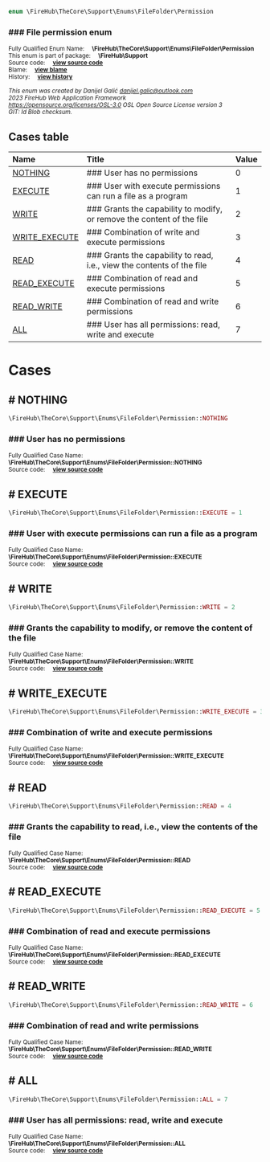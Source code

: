 
```php
enum \FireHub\TheCore\Support\Enums\FileFolder\Permission
```

### ### File permission enum
<sub>Fully Qualified Enum Name:  **\FireHub\TheCore\Support\Enums\FileFolder\Permission**</sub><br>
<sub>This enum is part of package:  **\FireHub\Support**</sub><br>
<sub>Source code:  **[view source code](https://github.com/The-FireHub-Project/Core/blob/v1.0/src/support/enums/filefolder/firehub.Permission.php#L23)**</sub><br>
<sub>Blame:  **[view blame](https://github.com/The-FireHub-Project/Core/blame/v1.0/src/support/enums/filefolder/firehub.Permission.php)**</sub><br>
<sub>History:  **[view history](https://github.com/The-FireHub-Project/Core/commits/v1.0/src/support/enums/filefolder/firehub.Permission.php)**</sub><br>

<sub>_This enum was created by Danijel Galić <danijel.galic@outlook.com>_</sub><br>
<sub>_2023 FireHub Web Application Framework_</sub><br>
<sub>_<https://opensource.org/licenses/OSL-3.0> OSL Open Source License version 3_</sub><br>
<sub>_GIT: $Id$ Blob checksum._</sub><br>



## Cases table

| Name  | Title | Value |
| :---  | :---  | :---  |
|<a href="#nothing">NOTHING</a>|### User has no permissions|0|
|<a href="#execute">EXECUTE</a>|### User with execute permissions can run a file as a program|1|
|<a href="#write">WRITE</a>|### Grants the capability to modify, or remove the content of the file|2|
|<a href="#write_execute">WRITE_EXECUTE</a>|### Combination of write and execute permissions|3|
|<a href="#read">READ</a>|### Grants the capability to read, i.e., view the contents of the file|4|
|<a href="#read_execute">READ_EXECUTE</a>|### Combination of read and execute permissions|5|
|<a href="#read_write">READ_WRITE</a>|### Combination of read and write permissions|6|
|<a href="#all">ALL</a>|### User has all permissions: read, write and execute|7|


# Cases


<h2><a name="nothing"># NOTHING</a></h2>

```php
\FireHub\TheCore\Support\Enums\FileFolder\Permission::NOTHING
```

### ### User has no permissions
<sub>Fully Qualified Case Name:  **\FireHub\TheCore\Support\Enums\FileFolder\Permission::NOTHING**</sub><br>
<sub>Source code:  **[view source code](https://github.com/The-FireHub-Project/Core/blob/v1.0/src/support/enums/filefolder/firehub.Permission.php#L29)**</sub><br>


<h2><a name="execute"># EXECUTE</a></h2>

```php
\FireHub\TheCore\Support\Enums\FileFolder\Permission::EXECUTE = 1
```

### ### User with execute permissions can run a file as a program
<sub>Fully Qualified Case Name:  **\FireHub\TheCore\Support\Enums\FileFolder\Permission::EXECUTE**</sub><br>
<sub>Source code:  **[view source code](https://github.com/The-FireHub-Project/Core/blob/v1.0/src/support/enums/filefolder/firehub.Permission.php#L35)**</sub><br>


<h2><a name="write"># WRITE</a></h2>

```php
\FireHub\TheCore\Support\Enums\FileFolder\Permission::WRITE = 2
```

### ### Grants the capability to modify, or remove the content of the file
<sub>Fully Qualified Case Name:  **\FireHub\TheCore\Support\Enums\FileFolder\Permission::WRITE**</sub><br>
<sub>Source code:  **[view source code](https://github.com/The-FireHub-Project/Core/blob/v1.0/src/support/enums/filefolder/firehub.Permission.php#L41)**</sub><br>


<h2><a name="write_execute"># WRITE_EXECUTE</a></h2>

```php
\FireHub\TheCore\Support\Enums\FileFolder\Permission::WRITE_EXECUTE = 3
```

### ### Combination of write and execute permissions
<sub>Fully Qualified Case Name:  **\FireHub\TheCore\Support\Enums\FileFolder\Permission::WRITE_EXECUTE**</sub><br>
<sub>Source code:  **[view source code](https://github.com/The-FireHub-Project/Core/blob/v1.0/src/support/enums/filefolder/firehub.Permission.php#L47)**</sub><br>


<h2><a name="read"># READ</a></h2>

```php
\FireHub\TheCore\Support\Enums\FileFolder\Permission::READ = 4
```

### ### Grants the capability to read, i.e., view the contents of the file
<sub>Fully Qualified Case Name:  **\FireHub\TheCore\Support\Enums\FileFolder\Permission::READ**</sub><br>
<sub>Source code:  **[view source code](https://github.com/The-FireHub-Project/Core/blob/v1.0/src/support/enums/filefolder/firehub.Permission.php#L53)**</sub><br>


<h2><a name="read_execute"># READ_EXECUTE</a></h2>

```php
\FireHub\TheCore\Support\Enums\FileFolder\Permission::READ_EXECUTE = 5
```

### ### Combination of read and execute permissions
<sub>Fully Qualified Case Name:  **\FireHub\TheCore\Support\Enums\FileFolder\Permission::READ_EXECUTE**</sub><br>
<sub>Source code:  **[view source code](https://github.com/The-FireHub-Project/Core/blob/v1.0/src/support/enums/filefolder/firehub.Permission.php#L59)**</sub><br>


<h2><a name="read_write"># READ_WRITE</a></h2>

```php
\FireHub\TheCore\Support\Enums\FileFolder\Permission::READ_WRITE = 6
```

### ### Combination of read and write permissions
<sub>Fully Qualified Case Name:  **\FireHub\TheCore\Support\Enums\FileFolder\Permission::READ_WRITE**</sub><br>
<sub>Source code:  **[view source code](https://github.com/The-FireHub-Project/Core/blob/v1.0/src/support/enums/filefolder/firehub.Permission.php#L65)**</sub><br>


<h2><a name="all"># ALL</a></h2>

```php
\FireHub\TheCore\Support\Enums\FileFolder\Permission::ALL = 7
```

### ### User has all permissions: read, write and execute
<sub>Fully Qualified Case Name:  **\FireHub\TheCore\Support\Enums\FileFolder\Permission::ALL**</sub><br>
<sub>Source code:  **[view source code](https://github.com/The-FireHub-Project/Core/blob/v1.0/src/support/enums/filefolder/firehub.Permission.php#L71)**</sub><br>


